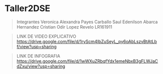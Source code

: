 # Taller2DSE
>Integrantes
Veronica Alexandra Payes Carballo
Saul Edenilson Abarca Hernandez
Cristian Odir Lopez Revelo  LR161911

>LINK DE VIDEO EXPLICATIVO
https://drive.google.com/file/d/1ryScm4IbZuSeyL_py6oAbLszvBtAtLbf/view?usp=sharing

>LINK DE INFOGRAFIA
https://drive.google.com/file/d/1wWXuZRbqfYdx1emeNbxB3gFLWJaCdZxu/view?usp=sharing

